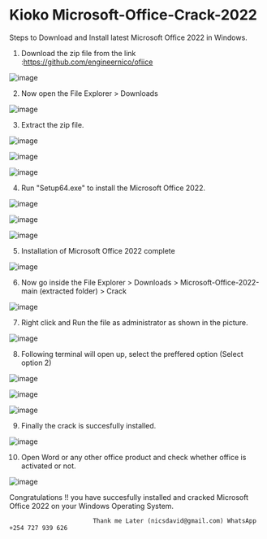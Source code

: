 # Kioko Microsoft-Office-Crack-2022

Steps to Download and Install latest Microsoft Office 2022 in Windows.

1. Download the zip file from the link :https://github.com/engineernico/ofiice

![image](https://user-images.githubusercontent.com/79533228/169352582-4c57f204-0e2f-47a1-b497-02b8dfad844c.png)

2. Now open the File Explorer > Downloads

![image](https://user-images.githubusercontent.com/79533228/169352921-aee557aa-073e-44dd-a696-37acac68d87f.png)

3. Extract the zip file.

![image](https://user-images.githubusercontent.com/79533228/169353074-acfca6c5-6a7e-47bc-9cda-4e0261603bf6.png)

![image](https://user-images.githubusercontent.com/79533228/169353174-4e754f95-659b-48c3-92f7-8f78a6bca584.png)

![image](https://user-images.githubusercontent.com/79533228/169353196-e7f134d2-e9b7-4f44-88ec-6f27786b4051.png)

4. Run "Setup64.exe" to install the Microsoft Office 2022.

![image](https://user-images.githubusercontent.com/79533228/169353432-320bf5c9-8b41-441d-8b6f-625a04073e0d.png)

![image](https://user-images.githubusercontent.com/79533228/169353475-ea0f5b43-3fa7-4a91-98de-c61d71997a18.png)

![image](https://user-images.githubusercontent.com/79533228/169353496-c58a8497-df29-4edd-bbbf-e5e764625bb6.png)

5. Installation of Microsoft Office 2022 complete

![image](https://user-images.githubusercontent.com/79533228/169353769-a032c721-953a-44fd-a369-c2a74d09795b.png)

6. Now go inside the File Explorer > Downloads > Microsoft-Office-2022-main (extracted folder) > Crack

![image](https://user-images.githubusercontent.com/79533228/169354000-3a64fdc0-ea96-4bc3-a6ae-08a1eac5385e.png)

7. Right click and Run the file as administrator as shown in the picture.

![image](https://user-images.githubusercontent.com/79533228/169354128-63902368-b6b0-4423-ba93-6407120c591d.png)

8. Following terminal will open up, select the preffered option (Select option 2)

![image](https://user-images.githubusercontent.com/79533228/169354393-5a57c230-f99c-45a3-a4c2-ffec1c9c8586.png)

![image](https://user-images.githubusercontent.com/79533228/169354432-b1cbd09d-555c-4365-8829-8d56f2ea15be.png)

![image](https://user-images.githubusercontent.com/79533228/169354489-c0cdcdef-0b96-47ca-ad2e-ec440c73dbe1.png)

9. Finally the crack is succesfully installed. 

![image](https://user-images.githubusercontent.com/79533228/169354555-81b3adeb-f61e-4f56-a90c-213bef826185.png)

10. Open Word or any other office product and check whether office is activated or not.

![image](https://user-images.githubusercontent.com/79533228/169354799-cdd18017-72a4-42af-85f7-4a3c3c4cfd03.png)

Congratulations !! you have succesfully installed and cracked Microsoft Office 2022 on your Windows Operating System.

                           Thank me Later (nicsdavid@gmail.com) WhatsApp +254 727 939 626
